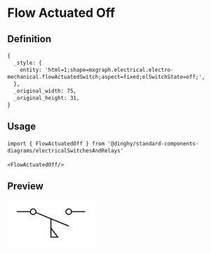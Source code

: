 # Flow Actuated Off

## Definition

```
{
  _style: { 
    entity: 'html=1;shape=mxgraph.electrical.electro-mechanical.flowActuatedSwitch;aspect=fixed;elSwitchState=off;',
  },
  _original_width: 75,
  _original_height: 31,
}
```

## Usage

```
import { FlowActuatedOff } from '@dinghy/standard-components-diagrams/electricalSwitchesAndRelays'

<FlowActuatedOff/>
```

## Preview

<img src="./flow-actuated-off.png" width="200"/>
